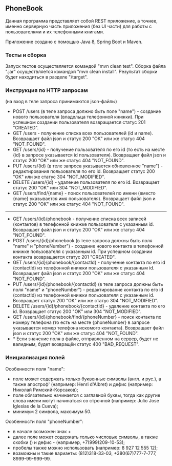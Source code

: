 ## PhoneBook
Данная программа представляет собой REST приложение, а точнее, именно серверную часть приложения (без UI части) для работы с пользователями и их телефонными книгами.

Приложение создано с помощью Java 8, Spring Boot и Maven. 

### Тесты и сборка
Запуск тестов осуществляется командой "mvn clean test".
Сборка файла ".jar" осуществляется командой "mvn clean install". Результат сборки будет находиться в разделе "/target".

### Инструкция по HTTP запросам
(на вход в теле запроса принимаются json-файлы)

* POST /users (в теле запроса должно быть поле "name") - создание нового пользователя (владельца телефонной книжки). При успешном создании пользователя возвращается статус 201 "CREATED".
* GET /users - получение списка всех пользователей (id и name). Возвращает файл json и статус 200 "OK" или же статус 404 "NOT_FOUND".
* GET /users/{id} - получение пользователя по его id (то есть на месте {id} в запросе указывается id пользователя). Возвращает файл json и статус 200 "OK" или же статус 404 "NOT_FOUND".
* PUT /users/{id} (в теле запроса указывается обновленное "name") - редактирования пользователя по его id. Возвращает статус 200 "OK" или же статус 304 "NOT_MODIFIED".
* DELETE /users/{id} - удаление пользователя по его id. Возвращает статус 200 "OK" или 304 "NOT_MODIFIED".
* GET /users/find/{name} - поиск пользователей по имени (вместо {name} указывается имя пользователя). Возвращает файл json и статус 200 "OK" или же статус 404 "NOT_FOUND".
---
* GET /users/{id}/phonebook - получение списка всех записей (контактов) в телефонной книжке пользователя с указанным id. Возвращает файл json и статус 200 "OK" или же статус 404 "NOT_FOUND".
* POST /users/{id}/phonebook (в теле запроса должны быть поля "name" и "phoneNumber") - создание нового контакта в телефонной книжке пользователя с указанным id. При успешном создании контакта возвращается статус 201 "CREATED".
* GET /users/{id}/phonebook/{contactId} - получение контакта по его id (contactId) из телефонной книжки пользователя с указанным id. Возвращает файл json и статус 200 "OK" или же статус 404 "NOT_FOUND".
* PUT /users/{id}/phonebook/{contactId} (в теле запроса должны быть поля "name" и "phoneNumber") - редактирование контакта по его id (contactId) из телефонной книжки пользователя с указанным id. Возвращает статус 200 "OK" или же статус 304 "NOT_MODIFIED".
* DELETE /users/{id}/phonebook/{contactId} - удаление контакта по его id. Возвращает статус 200 "OK" или 304 "NOT_MODIFIED".
* GET /users/{id}/phonebook/find/{phoneNumber} - поиск контакта по номеру телефона (то есть на месте {phoneNumber} в запросе указывается номер телефона искомого контакта). Возвращает файл json и статус 200 "OK" или же статус 404 "NOT_FOUND".
* \* Если значение поля в файле, отправленном на сервер, будет не валидным, будет возвращён статус 400 "BAD_REQUEST".

### Инициализация полей
Особенности поля "name":
* поле может содержать только буквенные символы (англ. и рус.), а также апостроф' (например: Henri d'Albret) и дефис (например: Николай Римский-Корсаков);
* поле обязательно начинается с заглавной буквы, тогда как другие слова имени могут начинаться со строчной (например: Julio Jose Iglesias de la Cueva);
* минимум 2 символа, максимум 50.

Особенности поля "phoneNumber":
* в начале возможен знак + 
* далее поле может содержать только числовые символы, а также скобки () и дефис - (например, +7(999)209-10-53);
* пробелы также можно использовать (например: 8 927 12 555 12);
* возможны и такие варианты: (812)318-33-03, +380(67)777-7-777, 8999-99-999-99. 

